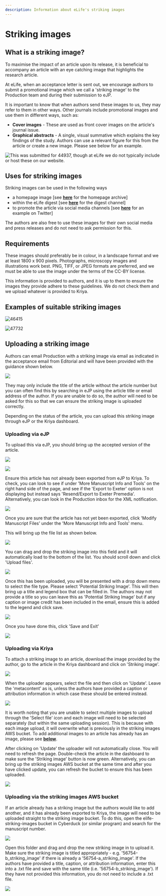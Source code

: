 ```yaml
---
description: Information about eLife's striking images
---
```


# Striking images

## **What is a striking image?** 

To maximise the impact of an article upon its release, it is beneficial to accompany an article with an eye catching image that highlights the research article. 

At eLife, when an acceptance letter is sent out, we encourage authors to submit a promotional image which we call a 'striking image' to the Production team and during their submission to eJP.

It is important to know that when authors send these images to us, they may refer to them in other ways. Other journals include promotional images and use them in different ways, such as: 

* **Cover images** - These are used as front cover images on the article's journal issue. 
* **Graphical abstracts** - A single, visual summative which explains the key findings of the study. Authors can use a relevant figure for this from the article or create a new image.  Please see below for an example. 

![This was submitted for 44937, though at eLife we do not typically include or host these on our website.](../.gitbook/assets/bialowieza_graphical_abstract_proceso4-editado2.jpg)

## **Uses for striking images**

Striking images can be used in the following ways 

* a homepage image \[see [**here**](https://elifesciences.org/archive/2020) for the homepage archive\]
* within the eLife digest \[see [**here**](https://elifesciences.org/digests) for the digest channel\] 
* to promote the article via social media channels \[see [**here**](https://twitter.com/eLife/status/1278358999386259457) for an example on Twitter\]

The authors are also free to use these images for their own social media and press releases and do not need to ask permission for this. 

## **Requirements** 

These images should preferably be in colour, in a landscape format and we at least 1800 x 900 pixels. Photographs, microscopy images and illustrations work best. PNG, TIFF, or JPEG formats are preferred, and we must be able to use the image under the terms of the CC-BY license. 

This information is provided to authors, and it is up to them to ensure the images they provide adhere to these guidelines. We do not check them and we upload whatever is provided to Kriya. 

## Examples of suitable striking images

 

![46415](../.gitbook/assets/46415-a_striking_image.png)

 

![47732](../.gitbook/assets/47732-a_striking_image.jpg)

## Uploading a striking image 

Authors can email Production with a striking image via email as indicated in the acceptance email from Editorial and will have been provided with the guidance shown below.

![](../.gitbook/assets/screen-shot-2020-07-02-at-13.49.22.png)

They may only include the title of the article without the article number but you can often find this by searching in eJP using the article title or email address of the author. If you are unable to do so, the author will need to be asked for this so that we can ensure the striking image is uploaded correctly. 

Depending on the status of the article, you can upload this striking image through eJP or the Kriya dashboard. 

### **Uploading via eJP** 

To upload this via eJP, you should bring up the accepted version of the article. 

![](../.gitbook/assets/screenshot-2020-06-17-at-14.44.57%20%281%29.png)

![](../.gitbook/assets/screenshot-2020-06-17-at-14.45.46%20%281%29.png)

Ensure this article has not already been exported from eJP to Kriya. To check, you can look to see if under  'More Manuscript Info and Tools' on the right hand side of the page, and see if the 'Export to Exeter' option is not displaying but instead says 'Resend/Export to Exeter Premedia'. Alternatively, you can look in the Production inbox for the XML notification.  

![](../.gitbook/assets/screen-shot-2020-07-09-at-13.28.45.png)

 Once you are sure that the article has not yet been exported, click 'Modify Manuscript Files' under the 'More Manuscript Info and Tools' menu. 

This will bring up the file list as shown below.  

![](../.gitbook/assets/screen-shot-2020-07-02-at-13.58.59.png)

You can drag and drop the striking image into this field and it will automatically load to the bottom of the list. You should scroll down and click 'Upload files'.

![](../.gitbook/assets/screen-shot-2020-07-02-at-14.00.51.png)

Once this has been uploaded, you will be presented with a drop down menu to select the file type. Please select 'Potential Striking Image'. This will then bring up a title and legend box that can be filled in. The authors may not provide a title so you can leave this as 'Potential Striking Image' but if any caption or image credit has been included in the email, ensure this is added to the legend and click save. 

![](../.gitbook/assets/screen-shot-2020-07-02-at-14.02.01.png)

Once you have done this, click 'Save and Exit'

![](../.gitbook/assets/screenshot-2020-06-17-at-14.44.12%20%282%29.png)

### Uploading via Kriya 

To attach a striking image to an article, download the image provided by the author, go to the article in the Kriya dashboard and click on 'Striking image'. 

![](../.gitbook/assets/screenshot-2020-06-17-at-12.03.26%20%283%29.png)

When the uploader appears, select the file and then click on 'Update'. Leave the 'metacontent' as is, unless the authors have provided a caption or attribution information in which case these should be entered instead. 

![](../.gitbook/assets/screenshot-2020-06-17-at-14.27.24%20%281%29.png)

It is worth noting that you are unable to select multiple images to upload through the 'Select file' icon and each image will need to be selected separately \(but within the same uploading session\). This is because with each image upload, it will overwrite what is previously in the striking images AWS bucket. To add additional images to an article has already has an image, please see [**below**](striking-images-1.md#uploading-via-the-striking-images-aws-bucket).

After clicking on 'Update' the uploader will not automatically close. You will need to refresh the page. Double-check the article in the dashboard to make sure the 'Striking image' button is now green. Alternatively, you can bring up the striking images AWS bucket at the same time and after you have clicked update, you can refresh the bucket to ensure this has been uploaded. 

![](../.gitbook/assets/screenshot-2020-06-17-at-12.03.45%20%283%29.png)

### Uploading via the striking images AWS bucket 

If an article already has a striking image but the authors would like to add another, and it has already been exported to Kriya, the image will need to be uploaded straight to the striking image bucket. To do this, open the elife-striking-images bucket in Cyberduck \(or similar program\) and search for the manuscript number. 

![](../.gitbook/assets/screenshot-2020-06-17-at-15.17.00%20%281%29.png)

Open this folder and drag and drop the new striking image in to upload it. Make sure the striking image is titled appropriately - e.g. '56754-b\_striking\_image' if there is already a '56754-a\_striking\_image'. If the authors have provided a title, caption, or attribution information, enter this into a .txt file and save with the same title \(i.e. '56754-b\_striking\_image'\). If they have not provided this information, you do not need to include a .txt file. 

![](../.gitbook/assets/screenshot-2020-06-17-at-15.21.44%20%281%29.png)

